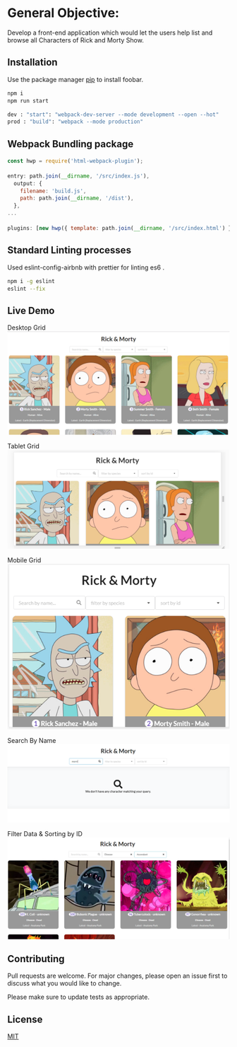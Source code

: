 # General Objective:

Develop a front-end application which would let the users help list and browse all Characters of Rick and Morty Show.

## Installation

Use the package manager [pip](https://pip.pypa.io/en/stable/) to install foobar.

```bash
npm i
npm run start
```

```bash
dev : "start": "webpack-dev-server --mode development --open --hot"
prod : "build": "webpack --mode production"
```

## Webpack Bundling package

```javascript
const hwp = require('html-webpack-plugin');

entry: path.join(__dirname, '/src/index.js'),
  output: {
    filename: 'build.js',
    path: path.join(__dirname, '/dist'),
  },
...

plugins: [new hwp({ template: path.join(__dirname, '/src/index.html') })],

```


## Standard Linting processes 

Used eslint-config-airbnb with prettier for linting es6 .

```bash
npm i -g eslint
eslint --fix
```

## Live Demo

Desktop Grid
![en-US](https://github.com/impuneet/test-react/blob/master/screenshots/screen1.PNG)

Tablet Grid
![en-US](https://github.com/impuneet/test-react/blob/master/screenshots/screen2.PNG)

Mobile Grid
![en-US](https://github.com/impuneet/test-react/blob/master/screenshots/screen3.PNG)

Search By Name 
![en-US](https://github.com/impuneet/test-react/blob/master/screenshots/screen4.PNG)

Filter Data & Sorting by ID
![en-US](https://github.com/impuneet/test-react/blob/master/screenshots/screen5.PNG)


## Contributing
Pull requests are welcome. For major changes, please open an issue first to discuss what you would like to change.

Please make sure to update tests as appropriate.

## License
[MIT](https://choosealicense.com/licenses/mit/)
